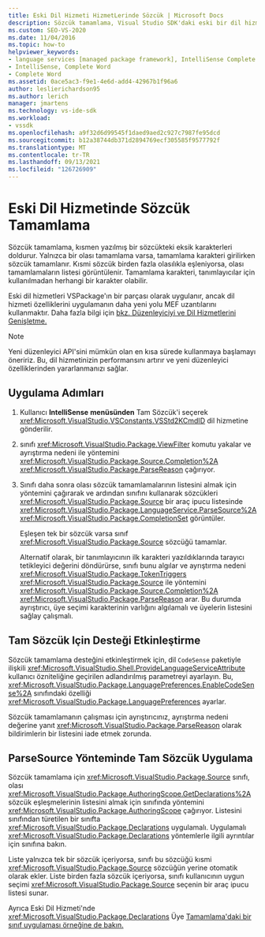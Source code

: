 ```yaml
---
title: Eski Dil Hizmeti HizmetLerinde Sözcük | Microsoft Docs
description: Sözcük tamamlama, Visual Studio SDK'daki eski bir dil hizmeti için destek olabilir. Eski dil hizmetlerinin VSPackage'da nasıl uygulandığını öğrenin.
ms.custom: SEO-VS-2020
ms.date: 11/04/2016
ms.topic: how-to
helpviewer_keywords:
- language services [managed package framework], IntelliSense Complete Word
- IntelliSense, Complete Word
- Complete Word
ms.assetid: 0ace5ac3-f9e1-4e6d-add4-42967b1f96a6
author: leslierichardson95
ms.author: lerich
manager: jmartens
ms.technology: vs-ide-sdk
ms.workload:
- vssdk
ms.openlocfilehash: a9f32d6d99545f1daed9aed2c927c7987fe95dcd
ms.sourcegitcommit: b12a38744db371d2894769ecf305585f9577792f
ms.translationtype: MT
ms.contentlocale: tr-TR
ms.lasthandoff: 09/13/2021
ms.locfileid: "126726909"
---
```

# <a name="word-completion-in-a-legacy-language-service"></a>Eski Dil Hizmetinde Sözcük Tamamlama
Sözcük tamamlama, kısmen yazılmış bir sözcükteki eksik karakterleri doldurur. Yalnızca bir olası tamamlama varsa, tamamlama karakteri girilirken sözcük tamamlanır. Kısmi sözcük birden fazla olasılıkla eşleniyorsa, olası tamamlamaların listesi görüntülenir. Tamamlama karakteri, tanımlayıcılar için kullanılmadan herhangi bir karakter olabilir.

 Eski dil hizmetleri VSPackage'ın bir parçası olarak uygulanır, ancak dil hizmeti özelliklerini uygulamanın daha yeni yolu MEF uzantılarını kullanmaktır. Daha fazla bilgi için [bkz. Düzenleyiciyi ve Dil Hizmetlerini Genişletme.](../../extensibility/extending-the-editor-and-language-services.md)

> [!NOTE]
> Yeni düzenleyici API'sini mümkün olan en kısa sürede kullanmaya başlamayı öneririz. Bu, dil hizmetinizin performansını artırır ve yeni düzenleyici özelliklerinden yararlanmanızı sağlar.

## <a name="implementation-steps"></a>Uygulama Adımları

1. Kullanıcı **IntelliSense** **menüsünden** Tam Sözcük'i seçerek <xref:Microsoft.VisualStudio.VSConstants.VSStd2KCmdID> dil hizmetine gönderilir.

2. sınıfı <xref:Microsoft.VisualStudio.Package.ViewFilter> komutu yakalar ve ayrıştırma nedeni ile yöntemini <xref:Microsoft.VisualStudio.Package.Source.Completion%2A> <xref:Microsoft.VisualStudio.Package.ParseReason> çağırıyor.

3. Sınıfı daha sonra olası sözcük tamamlamalarının listesini almak için yöntemini çağırarak ve ardından sınıfını kullanarak sözcükleri <xref:Microsoft.VisualStudio.Package.Source> bir araç ipucu listesinde <xref:Microsoft.VisualStudio.Package.LanguageService.ParseSource%2A> <xref:Microsoft.VisualStudio.Package.CompletionSet> görüntüler.

    Eşleşen tek bir sözcük varsa sınıf <xref:Microsoft.VisualStudio.Package.Source> sözcüğü tamamlar.

   Alternatif olarak, bir tanımlayıcının ilk karakteri yazıldıklarında tarayıcı tetikleyici değerini döndürürse, sınıfı bunu algılar ve ayrıştırma nedeni <xref:Microsoft.VisualStudio.Package.TokenTriggers> <xref:Microsoft.VisualStudio.Package.Source> ile yöntemini <xref:Microsoft.VisualStudio.Package.Source.Completion%2A> <xref:Microsoft.VisualStudio.Package.ParseReason> arar. Bu durumda ayrıştırıcı, üye seçimi karakterinin varlığını algılamalı ve üyelerin listesini sağlay çalışmalı.

## <a name="enabling-support-for-the-complete-word"></a>Tam Sözcük Için Desteği Etkinleştirme
 Sözcük tamamlama desteğini etkinleştirmek için, dil `CodeSense` paketiyle ilişkili <xref:Microsoft.VisualStudio.Shell.ProvideLanguageServiceAttribute> kullanıcı özniteliğine geçirilen adlandırılmış parametreyi ayarlayın. Bu, <xref:Microsoft.VisualStudio.Package.LanguagePreferences.EnableCodeSense%2A> sınıfındaki özelliği <xref:Microsoft.VisualStudio.Package.LanguagePreferences> ayarlar.

 Sözcük tamamlamanın çalışması için ayrıştırıcınız, ayrıştırma nedeni değerine yanıt <xref:Microsoft.VisualStudio.Package.ParseReason> olarak bildirimlerin bir listesini iade etmek zorunda.

## <a name="implementing-complete-word-in-the-parsesource-method"></a>ParseSource Yönteminde Tam Sözcük Uygulama
 Sözcük tamamlama için <xref:Microsoft.VisualStudio.Package.Source> sınıfı, olası <xref:Microsoft.VisualStudio.Package.AuthoringScope.GetDeclarations%2A> sözcük eşleşmelerinin listesini almak için sınıfında yöntemini <xref:Microsoft.VisualStudio.Package.AuthoringScope> çağırıyor. Listesini sınıfından türetilen bir sınıfta <xref:Microsoft.VisualStudio.Package.Declarations> uygulamalı. Uygulamalı <xref:Microsoft.VisualStudio.Package.Declarations> yöntemlerle ilgili ayrıntılar için sınıfına bakın.

 Liste yalnızca tek bir sözcük içeriyorsa, sınıfı bu sözcüğü kısmi <xref:Microsoft.VisualStudio.Package.Source> sözcüğün yerine otomatik olarak ekler. Liste birden fazla sözcük içeriyorsa, sınıfı kullanıcının uygun seçimi <xref:Microsoft.VisualStudio.Package.Source> seçenin bir araç ipucu listesi sunar.

 Ayrıca Eski Dil Hizmeti'nde <xref:Microsoft.VisualStudio.Package.Declarations> Üye [Tamamlama'daki bir sınıf uygulaması örneğine de bakın.](../../extensibility/internals/member-completion-in-a-legacy-language-service.md)
